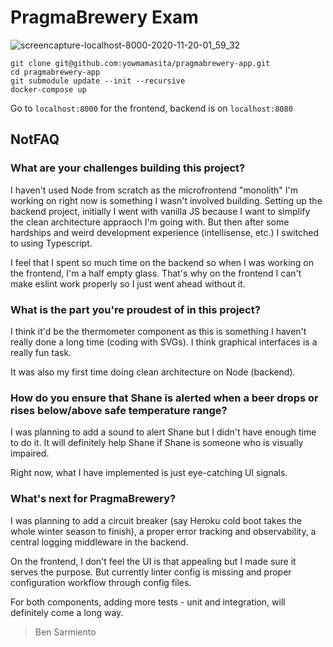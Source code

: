 # PragmaBrewery Exam

![screencapture-localhost-8000-2020-11-20-01_59_32](https://user-images.githubusercontent.com/1567724/99705047-2f4de700-2ad4-11eb-9c4d-4e6bb3bc09fa.png)

```
git clone git@github.com:yowmamasita/pragmabrewery-app.git
cd pragmabrewery-app
git submodule update --init --recursive
docker-compose up
```

Go to `localhost:8000` for the frontend, backend is on `localhost:8080`

## NotFAQ

### What are your challenges building this project?

I haven't used Node from scratch as the microfrontend "monolith" I'm working on right now is something I wasn't involved building. Setting up the backend project, initially I went with vanilla JS because I want to simplify the clean architecture appraoch I'm going with. But then after some hardships and weird development experience (intellisense, etc.) I switched to using Typescript.

I feel that I spent so much time on the backend so when I was working on the frontend, I'm a half empty glass. That's why on the frontend I can't make eslint work properly so I just went ahead without it.

### What is the part you're proudest of in this project?

I think it'd be the thermometer component as this is something I haven't really done a long time (coding with SVGs). I think graphical interfaces is a really fun task.

It was also my first time doing clean architecture on Node (backend).

### How do you ensure that Shane is alerted when a beer drops or rises below/above safe temperature range?

I was planning to add a sound to alert Shane but I didn't have enough time to do it. It will definitely help Shane if Shane is someone who is visually impaired.

Right now, what I have implemented is just eye-catching UI signals.

### What's next for PragmaBrewery?

I was planning to add a circuit breaker (say Heroku cold boot takes the whole winter season to finish), a proper error tracking and observability, a central logging middleware in the backend.

On the frontend, I don't feel the UI is that appealing but I made sure it serves the purpose. But currently linter config is missing and proper configuration workflow through config files.

For both components, adding more tests - unit and integration, will definitely come a long way.

> Ben Sarmiento
